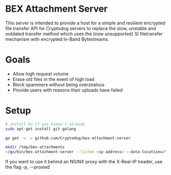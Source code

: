 # BEX Attachment Server

This server is intended to provide a host for a simple and resilient encrypted file transfer API for Cryptodog servers to replace the slow, unstable and outdated transfer method which uses the (now unsupported) SI filetransfer mechanism with encrypted In-Band Bytestreams.

# Goals

- Allow high request volume
- Erase old files in the event of high load
- Block spammers without being overzealous
- Provide users with reasons their uploads have failed

# Setup

```bash
# install Go if you haven't already
sudo apt-get install git golang

go get -u -v github.com/Cryptodog/bex-attachment-server

mkdir /tmp/bex-attachments
~/go/bin/bex-attachment-server --listen <ip address> --data-location=/tmp/bex-attachments
```

If you want to use it behind an NGINX proxy with the X-Real-IP header, use the flag -p, --proxied
